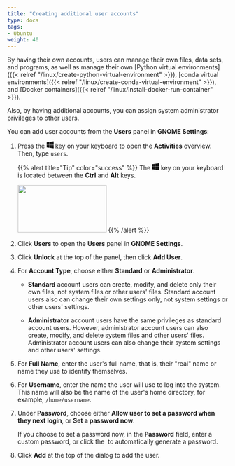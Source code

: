 ```yaml
---
title: "Creating additional user accounts"
type: docs
tags:
- Ubuntu
weight: 40
---
```


By having their own accounts, users can manage their own files, data sets,
and programs, as well as manage their own
[Python virtual environments]({{< relref "/linux/create-python-virtual-environment" >}}),
[conda virtual environments]({{< relref "/linux/create-conda-virtual-environment" >}}),
and [Docker containers]({{< relref "/linux/install-docker-run-container" >}}).

Also, by having additional accounts, you can assign system administrator
privileges to other users.

You can add user accounts from the **Users** panel in **GNOME Settings**:

1. Press the
   <svg xmlns="http://www.w3.org/2000/svg" width="16" height="16" fill="currentColor" class="bi bi-windows" viewBox="0 0 16 16">
     <path d="M6.555 1.375 0 2.237v5.45h6.555V1.375zM0 13.795l6.555.933V8.313H0v5.482zm7.278-5.4.026 6.378L16 16V8.395H7.278zM16 0 7.33 1.244v6.414H16V0z"/>
   </svg> key on your keyboard to open the **Activities** overview. Then, type `users`.

   {{% alert title="Tip" color="success" %}}
   The
   <svg xmlns="http://www.w3.org/2000/svg" width="16" height="16" fill="currentColor" class="bi bi-windows" viewBox="0 0 16 16">
     <path d="M6.555 1.375 0 2.237v5.45h6.555V1.375zM0 13.795l6.555.933V8.313H0v5.482zm7.278-5.4.026 6.378L16 16V8.395H7.278zM16 0 7.33 1.244v6.414H16V0z"/>
   </svg> key on your keyboard is located between the **Ctrl** and **Alt** keys.

   <img src="/lib/images/super-key.svg" width="203" height="108" alt="">
   {{% /alert %}}

1. Click **Users** to open the **Users** panel in **GNOME Settings**.

1. Click **Unlock** at the top of the panel, then click **Add User**.

1. For **Account Type**, choose either **Standard** or **Administrator**.

   - **Standard** account users can create, modify, and delete only their own
     files, not system files or other users' files. Standard account users
     also can change their own settings only, not system settings or other
     users' settings.

   - **Administrator** account users have the same privileges as standard
     account users. However, administrator account users can also create,
     modify, and delete system files and other users' files. Administrator
     account users can also change their system settings and other users'
     settings.

1. For **Full Name**, enter the user's full name, that is, their "real" name
   or name they use to identify themselves.

1. For **Username**, enter the name the user will use to log into the system.
   This name will also be the name of the user's home directory, for example,
   `/home/username`.

1. Under **Password**, choose either **Allow user to set a password when they
   next login**, or **Set a password now**.

   If you choose to set a password now, in the **Password** field, enter a
   custom password, or click the
   <img src="/lib/images/settings-symbolic.svg" alt=""> to automatically
   generate a password.

1. Click **Add** at the top of the dialog to add the user.

